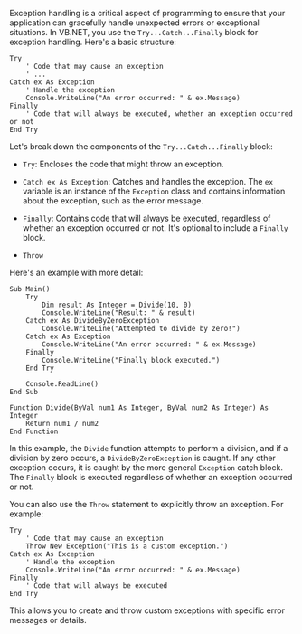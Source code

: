 Exception handling is a critical aspect of programming to ensure that your application can gracefully handle unexpected errors or exceptional situations. In VB.NET, you use the `Try...Catch...Finally` block for exception handling. Here's a basic structure:

```vb.net
Try
    ' Code that may cause an exception
    ' ...
Catch ex As Exception
    ' Handle the exception
    Console.WriteLine("An error occurred: " & ex.Message)
Finally
    ' Code that will always be executed, whether an exception occurred or not
End Try
```

Let's break down the components of the `Try...Catch...Finally` block:

- `Try`: Encloses the code that might throw an exception.

- `Catch ex As Exception`: Catches and handles the exception. The `ex` variable is an instance of the `Exception` class and contains information about the exception, such as the error message.

- `Finally`: Contains code that will always be executed, regardless of whether an exception occurred or not. It's optional to include a `Finally` block.
- `Throw`

Here's an example with more detail:

```vb.net
Sub Main()
    Try
        Dim result As Integer = Divide(10, 0)
        Console.WriteLine("Result: " & result)
    Catch ex As DivideByZeroException
        Console.WriteLine("Attempted to divide by zero!")
    Catch ex As Exception
        Console.WriteLine("An error occurred: " & ex.Message)
    Finally
        Console.WriteLine("Finally block executed.")
    End Try

    Console.ReadLine()
End Sub

Function Divide(ByVal num1 As Integer, ByVal num2 As Integer) As Integer
    Return num1 / num2
End Function
```

In this example, the `Divide` function attempts to perform a division, and if a division by zero occurs, a `DivideByZeroException` is caught. If any other exception occurs, it is caught by the more general `Exception` catch block. The `Finally` block is executed regardless of whether an exception occurred or not.

You can also use the `Throw` statement to explicitly throw an exception. For example:

```vb.net
Try
    ' Code that may cause an exception
    Throw New Exception("This is a custom exception.")
Catch ex As Exception
    ' Handle the exception
    Console.WriteLine("An error occurred: " & ex.Message)
Finally
    ' Code that will always be executed
End Try
```

This allows you to create and throw custom exceptions with specific error messages or details.


